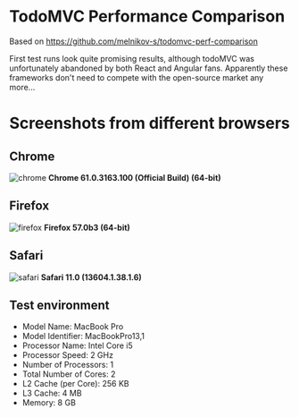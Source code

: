 # TodoMVC Performance Comparison

Based on https://github.com/melnikov-s/todomvc-perf-comparison

First test runs look quite promising results, although todoMVC was unfortunately abandoned by both React and Angular fans.
Apparently these frameworks don't need to compete with the open-source market any more...

# Screenshots from different browsers

## Chrome
![chrome](https://github.com/FiberJS/todoMVC-performance-test/blob/master/screenshots/chrome.png?raw=true)
**Chrome 61.0.3163.100 (Official Build) (64-bit)**

## Firefox
![firefox](https://github.com/FiberJS/todoMVC-performance-test/blob/master/screenshots/firefox.png?raw=true)
**Firefox 57.0b3 (64-bit)**

## Safari
![safari](https://github.com/FiberJS/todoMVC-performance-test/blob/master/screenshots/safari.png?raw=true)
**Safari 11.0 (13604.1.38.1.6)**

## Test environment
- Model Name:	MacBook Pro
- Model Identifier:	MacBookPro13,1
- Processor Name:	Intel Core i5
- Processor Speed:	2 GHz
- Number of Processors:	1
- Total Number of Cores:	2
- L2 Cache (per Core):	256 KB
- L3 Cache:	4 MB
- Memory:	8 GB

